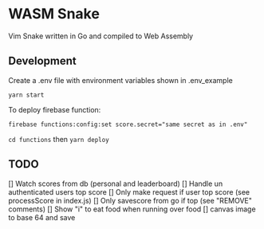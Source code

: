 # WASM Snake

Vim Snake written in Go and compiled to Web Assembly

## Development

Create a .env file with environment variables shown in .env_example

`yarn start`

To deploy firebase function:

`firebase functions:config:set score.secret="same secret as in .env"`

`cd functions` then `yarn deploy`

## TODO

[] Watch scores from db (personal and leaderboard)
[] Handle un authenticated users top score
[] Only make request if user top score (see processScore in index.js)
[] Only savescore from go if top (see "REMOVE" comments)
[] Show "i" to eat food when running over food
[] canvas image to base 64 and save
